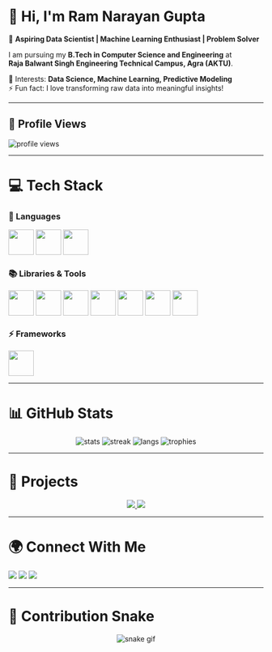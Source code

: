 # 👋 Hi, I'm Ram Narayan Gupta  

🌟 **Aspiring Data Scientist | Machine Learning Enthusiast | Problem Solver**  

I am pursuing my **B.Tech in Computer Science and Engineering** at  
**Raja Balwant Singh Engineering Technical Campus, Agra (AKTU)**.  

🔭 Interests: **Data Science, Machine Learning, Predictive Modeling**  
⚡ Fun fact: I love transforming raw data into meaningful insights!  

---

## 👀 Profile Views  
<p align="left">
  <img src="https://komarev.com/ghpvc/?username=ram-narayan-gupta-02&label=Profile%20Views&color=0e75b6&style=flat" alt="profile views"/>
</p>

---

# 💻 Tech Stack  

### 🚀 Languages  
<p align="left">  
  <img src="https://cdn.jsdelivr.net/gh/devicons/devicon/icons/python/python-original.svg" width="50" height="50"/>  
  <img src="https://cdn.jsdelivr.net/gh/devicons/devicon/icons/java/java-original.svg" width="50" height="50"/>  
  <img src="https://cdn.jsdelivr.net/gh/devicons/devicon/icons/c/c-original.svg" width="50" height="50"/>  
</p>  

### 📚 Libraries & Tools  
<p align="left">  
  <img src="https://cdn.jsdelivr.net/gh/devicons/devicon/icons/numpy/numpy-original.svg" width="50" height="50"/>  
  <img src="https://cdn.jsdelivr.net/gh/devicons/devicon/icons/pandas/pandas-original.svg" width="50" height="50"/>  
  <img src="https://img.icons8.com/color/48/matplotlib.png" width="50" height="50"/>  
  <img src="https://img.icons8.com/external-tal-revivo-color-tal-revivo/48/external-seaborn-a-python-data-visualization-library-based-on-matplotlib-logo-color-tal-revivo.png" width="50" height="50"/>  
  <img src="https://cdn.jsdelivr.net/gh/devicons/devicon/icons/scipy/scipy-original.svg" width="50" height="50"/>  
  <img src="https://img.icons8.com/external-soft-fill-juicy-fish/60/external-scikit-learn-is-a-free-software-machine-learning-library-for-the-python-programming-language-logo-soft-fill-juicy-fish.png" width="50" height="50"/>  
  <img src="https://img.icons8.com/fluency/48/plotly.png" width="50" height="50"/>  
</p>  

### ⚡ Frameworks  
<p align="left">  
  <img src="https://streamlit.io/images/brand/streamlit-mark-color.png" width="50" height="50"/>  
</p>  

---

# 📊 GitHub Stats  

<p align="center">
  <img src="https://github-readme-stats.vercel.app/api?username=ram-narayan-gupta-02&theme=tokyonight&show_icons=true" alt="stats"/>
  <img src="https://github-readme-streak-stats.herokuapp.com?user=ram-narayan-gupta-02&theme=tokyonight" alt="streak"/>
  <img src="https://github-readme-stats.vercel.app/api/top-langs/?username=ram-narayan-gupta-02&layout=compact&theme=tokyonight" alt="langs"/>
  <img src="https://github-profile-trophy.vercel.app/?username=ram-narayan-gupta-02&theme=tokyonight&row=1&column=6" alt="trophies"/>
</p>

---

# 🚀 Projects  

<p align="center">
  <a href="https://github.com/ram-narayan-gupta-02/Titanic-Survival-System">
    <img src="https://img.shields.io/badge/Titanic%20Survival%20System-4CAF50?style=for-the-badge&logo=github&logoColor=white" />
  </a>
  <a href="https://github.com/ram-narayan-gupta-02/Wind-Speed-Prediction-System">
    <img src="https://img.shields.io/badge/Wind%20Speed%20Prediction%20System-009688?style=for-the-badge&logo=github&logoColor=white" />
  </a>
</p>  

---

# 🌍 Connect With Me  

<p align="left">
  <a href="mailto:ramnrngupta@gmail.com"><img src="https://img.shields.io/badge/Gmail-D14836?style=for-the-badge&logo=gmail&logoColor=white"/></a>
  <a href="https://linkedin.com/in/ram-narayan-gupta"><img src="https://img.shields.io/badge/LinkedIn-0077B5?style=for-the-badge&logo=linkedin&logoColor=white"/></a>
  <a href="https://www.hackerrank.com/profile/ramnrngupta"><img src="https://img.shields.io/badge/HackerRank-2EC866?style=for-the-badge&logo=HackerRank&logoColor=white"/></a>
</p>

---

# 🐍 Contribution Snake  
<p align="center">
  <img src="https://raw.githubusercontent.com/ram-narayan-gupta-02/ram-narayan-gupta-02/output/github-contribution-grid-snake.svg" alt="snake gif" />
</p>
